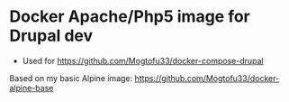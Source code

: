 # Docker Apache/Php5 image for Drupal dev

* Used for https://github.com/Mogtofu33/docker-compose-drupal

Based on my basic Alpine image: https://github.com/Mogtofu33/docker-alpine-base
